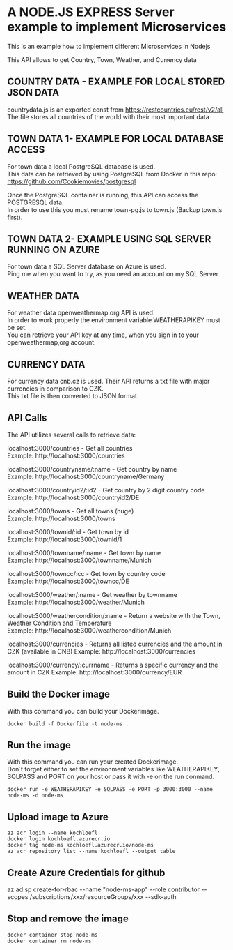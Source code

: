 # A NODE.JS EXPRESS Server example to implement Microservices

This is an example how to implement different Microservices in Nodejs  

This API allows to get Country, Town, Weather, and Currency data  

## COUNTRY DATA - EXAMPLE FOR LOCAL STORED JSON DATA
countrydata.js is an exported const from https://restcountries.eu/rest/v2/all  
The file stores all countries of the world with their most important data  

## TOWN DATA  1- EXAMPLE FOR LOCAL DATABASE ACCESS
For town data a local PostgreSQL database is used.  
This data can be retrieved by using PostgreSQL from Docker in this repo:  
https://github.com/Cookiemovies/postgresql  

Once the PostgreSQL container is running, this API can access the POSTGRESQL data.  
In order to use this you must rename town-pg.js to town.js (Backup town.js first).  

## TOWN DATA  2- EXAMPLE USING SQL SERVER RUNNING ON AZURE
For town data a SQL Server database on Azure is used.  
Ping me when you want to try, as you need an account on my SQL Server

## WEATHER DATA  
For weather data openweathermap.org API is used.  
In order to work properly the environment variable WEATHERAPIKEY must be set.   
You can retrieve your API key at any time, when you sign in to your openweathermap,org account.    

## CURRENCY DATA  
For currency data cnb.cz is used. Their API returns a txt file with major currencies in comparison to CZK.   
This txt file is then converted to JSON format.

## API Calls

The API utilizes several calls to retrieve data:  

localhost:3000/countries            -   Get all countries  
Example: http://localhost:3000/countries  

localhost:3000/countryname/:name    -   Get country by name  
Example: http://localhost:3000/countryname/Germany  

localhost:3000/countryid2/:id2      -   Get country by 2 digit country code  
Example: http://localhost:3000/countryid2/DE  

localhost:3000/towns                -   Get all towns (huge)  
Example: http://localhost:3000/towns  

localhost:3000/townid/:id           -   Get town by id  
Example: http://localhost:3000/townid/1   

localhost:3000/townname/:name       -   Get town by name  
Example: http://localhost:3000/townname/Munich   

localhost:3000/towncc/:cc           -   Get town by country code  
Example: http://localhost:3000/towncc/DE   

localhost:3000/weather/:name        -   Get weather by townname  
Example: http://localhost:3000/weather/Munich   

localhost:3000/weathercondition/:name  - Return a website with the Town, Weather Condition and Temperature  
Example: http://localhost:3000/weathercondition/Munich   

localhost:3000/currencies              - Returns all listed currencies and the amount in CZK (available in CNB)
Example: http://localhost:3000/currencies   

localhost:3000/currency/:currname  - Returns a specific currency and the amount in CZK
Example: http://localhost:3000/currency/EUR   

## Build the Docker image

With this command you can build your Dockerimage.  
```
docker build -f Dockerfile -t node-ms .
```
## Run the image

With this command you can run your created Dockerimage.  
Don´t forget either to set the environment variables like WEATHERAPIKEY, SQLPASS and PORT on your host or pass it with -e on the run conmand.  
```
docker run -e WEATHERAPIKEY -e SQLPASS -e PORT -p 3000:3000 --name node-ms -d node-ms
```

## Upload image to Azure

```
az acr login --name kochloefl
docker login kochloefl.azurecr.io
docker tag node-ms kochloefl.azurecr.io/node-ms
az acr repository list --name kochloefl --output table
```

## Create Azure Credentials for github
  
az ad sp create-for-rbac --name "node-ms-app" --role contributor --scopes /subscriptions/xxx/resourceGroups/xxx --sdk-auth
  
## Stop and remove the image

```
docker container stop node-ms
docker container rm node-ms

```

